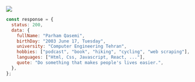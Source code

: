 <img src="[C:\Users\Parham\Desktop\WELCOME TO my.png](https://github.com/user-attachments/assets/227871c6-a7ff-43fb-b838-143faba790fd)"/>






```javascript
const response = {
  status: 200,
  data: {
    fullName: "Parham Qasemi",
    birthDay: "2003 June 17, Tuesday",
    university: "Computer Engineering Tehran",
    hobbies: ["podcast", "book", "hiking", "cycling", "web scraping"],
    languages: ["Html, Css, Javascript, React, ..."],
    quote: "Do something that makes people's lives easier.",
  },
};
